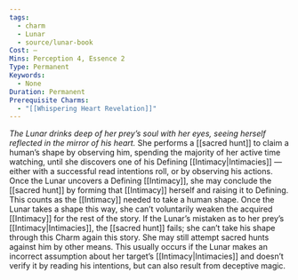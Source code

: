 ```yaml
---
tags:
  - charm
  - Lunar
  - source/lunar-book
Cost: —
Mins: Perception 4, Essence 2
Type: Permanent
Keywords:
  - None
Duration: Permanent
Prerequisite Charms:
  - "[[Whispering Heart Revelation]]"
---
```

*The Lunar drinks deep of her prey’s soul with her eyes, seeing herself reflected in the mirror of his heart.*
She performs a [[sacred hunt]] to claim a human’s shape by observing him, spending the majority of her active time watching, until she discovers one of his Defining [[Intimacy|Intimacies]] — either with a successful read intentions roll, or by observing his actions. Once the Lunar uncovers a Defining [[Intimacy]], she may conclude the [[sacred hunt]] by forming that [[Intimacy]] herself and raising it to Defining. This counts as the [[Intimacy]] needed to take a human shape. Once the Lunar takes a shape this way, she can’t voluntarily weaken the acquired [[Intimacy]] for the rest of the story. If the Lunar’s mistaken as to her prey’s [[Intimacy|Intimacies]], the [[sacred hunt]] fails; she can’t take his shape through this Charm again this story. She may still attempt sacred hunts against him by other means. This usually occurs if the Lunar makes an incorrect assumption about her target’s [[Intimacy|Intimacies]] and doesn’t verify it by reading his intentions, but can also result from deceptive magic.